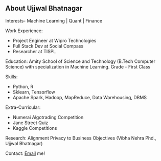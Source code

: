 ## About Ujjwal Bhatnagar


Interests- Machine Learning | Quant | Finance

Work Experience:
- Project Engineer at Wipro Technologies
- Full Stack Dev at Social Compass
- Researcher at TISPL

Education:
Amity School of Science and Technology (B.Tech Computer Science) with specialization in Machine Learning. Grade - First Class

Skills:
- Python, R
- Sklearn, Tensorflow
- Apache Spark, Hadoop, MapReduce, Data Warehousing, DBMS

Extra-Curricular:
- Numerai Algotrading Competition
- Jane Street Quiz
- Kaggle Competitions

Research:
Alignment Privacy to Business Objectives (Vibha Nehra Phd., Ujjwal Bhatnagar)

Contact:
[Email](mailto:ujjwalbhatnagar18@gmail.com) me!




